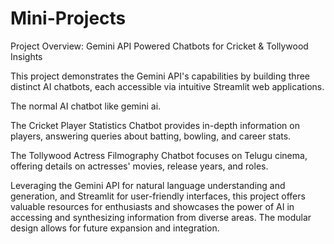# Mini-Projects
Project Overview: Gemini API Powered Chatbots for Cricket & Tollywood Insights

This project demonstrates the Gemini API's capabilities by building three distinct AI chatbots, each accessible via intuitive Streamlit web applications.

The normal AI chatbot like gemini ai.

The Cricket Player Statistics Chatbot provides in-depth information on players, answering queries about batting, bowling, and career stats.

The Tollywood Actress Filmography Chatbot focuses on Telugu cinema, offering details on actresses' movies, release years, and roles.

Leveraging the Gemini API for natural language understanding and generation, and Streamlit for user-friendly interfaces, this project offers valuable resources for enthusiasts and showcases the power of AI in accessing and synthesizing information from diverse areas. The modular design allows for future expansion and integration.
